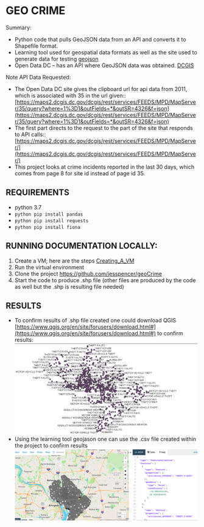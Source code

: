 # GEO CRIME
Summary:
- Python code that pulls GeoJSON data from an API and converts it to Shapefile format.
- Learning tool used for geospatial data formats as well as the site used to generate data for testing [geojson](https://geojson.io/)  
- Open Data DC – has an API where GeoJSON data was obtained. [DCGIS](https://opendata.dc.gov/datasets/DCGIS::crime-incidents-in-2011/api)

Note API Data Requested: 
- The Open Data DC site gives the clipboard url for api data from 2011, which is associated with 35 in the url given:: 
 [https://maps2.dcgis.dc.gov/dcgis/rest/services/FEEDS/MPD/MapServer/35/query?where=1%3D1&outFields=*&outSR=4326&f=json](https://maps2.dcgis.dc.gov/dcgis/rest/services/FEEDS/MPD/MapServer/35/query?where=1%3D1&outFields=*&outSR=4326&f=json) 
- The first part directs to the request to the part of the site that responds to API calls::
[https://maps2.dcgis.dc.gov/dcgis/rest/services/FEEDS/MPD/MapServer/](https://maps2.dcgis.dc.gov/dcgis/rest/services/FEEDS/MPD/MapServer/) 
- This project looks at crime incidents reported in the last 30 days, which comes from page 8 for site id instead of page id 35.

## REQUIREMENTS
- python 3.7
- `python pip install pandas`
- `python pip install requests`
- `python pip install fiona`

## RUNNING DOCUMENTATION LOCALLY:
1. Create a VM; here are the steps [Creating_A_VM](https://github.com/jesspencer/Good-Grub/blob/master/Creating_A_VM.md)
2. Run the virtual environment
3. Clone the project https://github.com/jesspencer/geoCrime
4. Start the code to produce .shp file (other files are produced by the code as well but the .shp is resulting file needed)

## RESULTS
- To confirm results of .shp file created one could download QGIS [https://www.qgis.org/en/site/forusers/download.html#](https://www.qgis.org/en/site/forusers/download.html#) to confirm results:
![data_visual_picture](https://github.com/jesspencer/geoCrime/blob/master/qgis_pic.png?raw=true)
- Using the learning tool geojason one can use the .csv file created within the project to confirm results
![data_visual_picture](https://github.com/jesspencer/geoCrime/blob/master/geojason_io_pic.png?raw=true)
